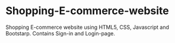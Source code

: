 # Shopping-E-commerce-website
Shopping E-commerce website using HTML5, CSS, Javascript and Bootstarp. Contains Sign-in and Login-page.
